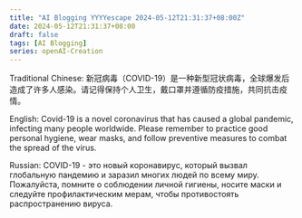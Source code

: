 ```yaml
---
title: "AI Blogging YYYYescape 2024-05-12T21:31:37+08:00Z"
date: 2024-05-12T21:31:37+08:00
draft: false
tags: [AI Blogging]
series: openAI-Creation
---
```

Traditional Chinese:
新冠病毒（COVID-19）是一种新型冠状病毒，全球爆发后造成了许多人感染。请记得保持个人卫生，戴口罩并遵循防疫措施，共同抗击疫情。

English:
Covid-19 is a novel coronavirus that has caused a global pandemic, infecting many people worldwide. Please remember to practice good personal hygiene, wear masks, and follow preventive measures to combat the spread of the virus.

Russian:
COVID-19 - это новый коронавирус, который вызвал глобальную пандемию и заразил многих людей по всему миру. Пожалуйста, помните о соблюдении личной гигиены, носите маски и следуйте профилактическим мерам, чтобы противостоять распространению вируса.